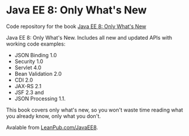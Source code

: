 # Java EE 8: Only What's New
Code repository for the book [Java EE 8: Only What's New](https://leanpub.com/javaee8)

Java EE 8: Only What's New. Includes all new and updated APIs with working code examples: 

- JSON Binding 1.0
- Security 1.0
- Servlet 4.0
- Bean Validation 2.0
- CDI 2.0
- JAX-RS 2.1
- JSF 2.3 and 
- JSON Processing 1.1. 

This book covers only what's new, so you won't waste time reading what you already know, only what you don't.

Avalable from [LeanPub.com/JavaEE8](https://leanpub.com/javaee8).
